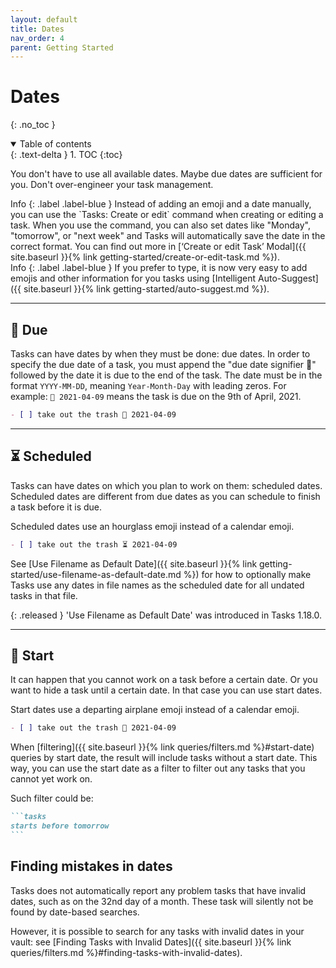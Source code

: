 ```yaml
---
layout: default
title: Dates
nav_order: 4
parent: Getting Started
---
```


# Dates

{: .no_toc }

<details open markdown="block">
  <summary>
    Table of contents
  </summary>
  {: .text-delta }
1. TOC
{:toc}
</details>

You don't have to use all available dates.
Maybe due dates are sufficient for you.
Don't over-engineer your task management.

<div class="code-example" markdown="1">
Info
{: .label .label-blue }
Instead of adding an emoji and a date manually, you can use the `Tasks: Create or edit` command when creating or editing a task.
When you use the command, you can also set dates like "Monday", "tomorrow", or "next week" and Tasks will automatically save the date in the correct format.
You can find out more in [‘Create or edit Task’ Modal]({{ site.baseurl }}{% link getting-started/create-or-edit-task.md %}).
</div>

<div class="code-example" markdown="1">
Info
{: .label .label-blue }
If you prefer to type, it is now very easy to add emojis and other information for you tasks using [Intelligent Auto-Suggest]({{ site.baseurl }}{% link getting-started/auto-suggest.md %}).
</div>

---

## 📅 Due

Tasks can have dates by when they must be done: due dates.
In order to specify the due date of a task, you must append the "due date signifier 📅" followed by the date it is due to the end of the task.
The date must be in the format `YYYY-MM-DD`, meaning `Year-Month-Day` with leading zeros.
For example: `📅 2021-04-09` means the task is due on the 9th of April, 2021.

```markdown
- [ ] take out the trash 📅 2021-04-09
```

---

## ⏳ Scheduled

Tasks can have dates on which you plan to work on them: scheduled dates.
Scheduled dates are different from due dates as you can schedule to finish a task before it is due.

Scheduled dates use an hourglass emoji instead of a calendar emoji.

```markdown
- [ ] take out the trash ⏳ 2021-04-09
```

See [Use Filename as Default Date]({{ site.baseurl }}{% link getting-started/use-filename-as-default-date.md %}) for how to optionally make Tasks use any dates in file names as the scheduled date for all undated tasks in that file.

{: .released }
'Use Filename as Default Date' was introduced in Tasks 1.18.0.

---

## 🛫 Start

It can happen that you cannot work on a task before a certain date.
Or you want to hide a task until a certain date.
In that case you can use start dates.

Start dates use a departing airplane emoji instead of a calendar emoji.

```markdown
- [ ] take out the trash 🛫 2021-04-09
```

When [filtering]({{ site.baseurl }}{% link queries/filters.md %}#start-date) queries by start date,
the result will include tasks without a start date.
This way, you can use the start date as a filter to filter out any tasks that you cannot yet work on.

Such filter could be:

````markdown
```tasks
starts before tomorrow
```
````

## Finding mistakes in dates

Tasks does not automatically report any problem tasks that have invalid dates, such as on the 32nd day of a month. These task will silently not be found by date-based searches.

However, it is possible to search for any tasks with invalid dates in your vault: see
[Finding Tasks with Invalid Dates]({{ site.baseurl }}{% link queries/filters.md %}#finding-tasks-with-invalid-dates).
